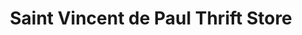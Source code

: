 ---
title: "Saint Vincent de Paul Thrift Store"
url: /plano/saint-vincent-de-paul-thrift-store/
shop: charity
---